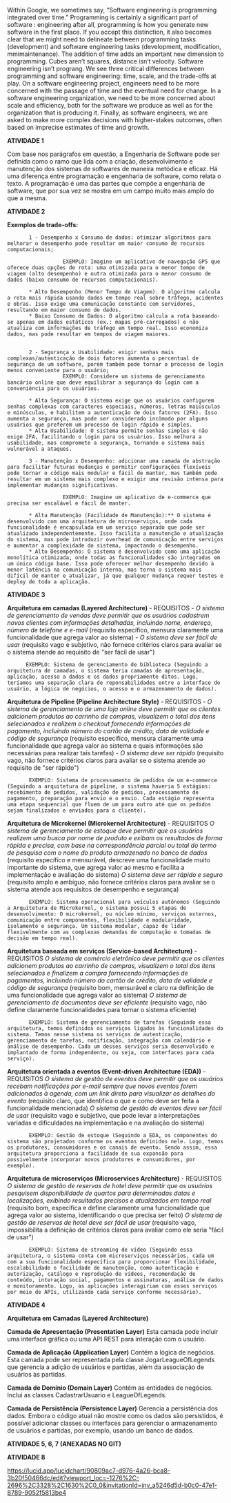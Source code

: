 Within Google, we sometimes say, “Software engineering is programming integrated over time.” Programming is certainly a significant part of software : engineering after all, programming is how you generate new software in the first place. If you accept this distinction, it also becomes clear that we might need to delineate between programming tasks (development) and software engineering tasks (development, modification, mmimaintenance). The addition of time adds an important new dimension to programming. Cubes aren’t squares, distance isn’t velocity. Software engineering isn’t prograng. We see three critical differences between programming and software engineering: time, scale, and the trade-offs at play. On a software engineering project, engineers need to be more concerned with the passage of time and the eventual need for change. In a software engineering organization, we need to be more concerned about scale and efficiency, both for the software we produce as well as for the organization that is producing it. Finally, as software engineers, we are asked to make more complex decisions with higher-stakes outcomes, often based on imprecise estimates of time and growth.

**ATIVIDADE 1**

Com base nos parágrafos em questão, a Engenharia de Software pode ser definida como o ramo que lida com a criação, desenvolvimento e manutenção dos sistemas de softwares de maneira metódica e eficaz. Há uma diferença entre programação e engenharia de software, como relata o texto. A programação é uma das partes que compõe a engenharia de software, que por sua vez se mostra em um campo muito mais amplo do que a mesma.


**ATIVIDADE 2**

**Exemplos de trade-offs:**

           1 - Desempenho x Consumo de dados: otimizar algoritmos para melhorar o desempenho pode resultar em maior consumo de recursos computacionais;

                      EXEMPLO: Imagine um aplicativo de navegação GPS que oferece duas opções de rota: uma otimizada para o menor tempo de viagem (alto desempenho) e outra otimizada para o menor consumo de dados (baixo consumo de recursos computacionais).

           * Alto Desempenho (Menor Tempo de Viagem): O algoritmo calcula a rota mais rápida usando dados em tempo real sobre tráfego, acidentes e obras. Isso exige uma comunicação constante com servidores, resultando em maior consumo de dados.
           * Baixo Consumo de Dados: O algoritmo calcula a rota baseando-se apenas em dados estáticos (ex.: mapas pré-carregados) e não atualiza com informações de tráfego em tempo real. Isso economiza dados, mas pode resultar em tempos de viagem maiores.


           2 - Segurança x Usabilidade: exigir senhas mais complexas/autenticação de dois fatores aumenta o percentual de segurança de um software, porém também pode tornar o processo de login menos conveniente para o usuário;
                      EXEMPLO: Considere um sistema de gerenciamento bancário online que deve equilibrar a segurança do login com a conveniência para os usuários.

           * Alta Segurança: O sistema exige que os usuários configurem senhas complexas com caracteres especiais, números, letras maiúsculas e minúsculas, e habilitem a autenticação de dois fatores (2FA). Isso aumenta a segurança, mas pode ser considerado incômodo por alguns usuários que preferem um processo de login rápido e simples.
           * Alta Usabilidade: O sistema permite senhas simples e não exige 2FA, facilitando o login para os usuários. Isso melhora a usabilidade, mas compromete a segurança, tornando o sistema mais vulnerável a ataques.

           3 - Manutenção x Desempenho: adicionar uma camada de abstração para facilitar futuras mudanças e permitir configurações flexíveis pode tornar o código mais modular e fácil de manter, mas também pode resultar em um sistema mais complexo e exigir uma revisão intensa para implementar mudanças significativas.

                      EXEMPLO: Imagine um aplicativo de e-commerce que precisa ser escalável e fácil de manter.

           * Alta Manutenção (Facilidade de Manutenção):** O sistema é desenvolvido com uma arquitetura de microserviços, onde cada funcionalidade é encapsulada em um serviço separado que pode ser atualizado independentemente. Isso facilita a manutenção e atualização do sistema, mas pode introduzir overhead de comunicação entre serviços e aumentar a complexidade do sistema, impactando o desempenho.
           * Alto Desempenho: O sistema é desenvolvido como uma aplicação monolítica otimizada, onde todas as funcionalidades são integradas em um único código base. Isso pode oferecer melhor desempenho devido à menor latência na comunicação interna, mas torna o sistema mais difícil de manter e atualizar, já que qualquer mudança requer testes e deploy de toda a aplicação.


**ATIVIDADE 3**

**Arquitetura em camadas (Layered Architecture)** - REQUISITOS
           *- O sistema de gerenciamento de vendas deve permitir que os usuários cadastrem novos clientes com informações detalhadas, incluindo nome, endereço, número de telefone e e-mail* (requisito específico, mensura claramente uma funcionalidade que agrega valor ao sistema)
           *- O sistema deve ser fácil de usar* (requisito vago e subjetivo, não fornece critérios claros para avaliar se o sistema atende ao requisito de "ser fácil de usar")

          EXEMPLO: Sistema de gerenciamento de biblioteca (Seguindo a arquitetura de camadas, o sistema teria camadas de apresentação, aplicação, acesso a dados e os dados propriamente ditos. Logo, teríamos uma separação clara de reponsabilidades entre a interface do usuário, a lógica de negócios, o acesso e o armazenamento de dados).

**Arquitetura de Pipeline (Pipeline Architecture Style)** - REQUISITOS
           *- O sistema de gerenciamento de uma loja online deve permitir que os clientes adicionem produtos ao carrinho de compras, visualizem o total dos itens selecionados e realizem o checkout fornecendo informações de pagamento, incluindo número do cartão de crédito, data de validade e código de segurança* (requisito específico, mensura claramente uma funcionalidade que agrega valor ao sistema e quais informações são necessárias para realizar tais tarefas)
           *- O sistema deve ser rápido* (requisito vago, não fornece critérios claros para avaliar se o sistema atende ao requisito de "ser rápido")

           EXEMPLO: Sistema de processamento de pedidos de um e-commerce (Seguindo a arquitetura de pipeline, o sistema haveria 5 estágios: recebimento de pedidos, validação de pedidos, processamento de pagamento, preparação para envio e o envio. Cada estágio representa uma etapa sequencial que fluem de um para outro até que os pedidos sejam finalizados e enviados para o cliente).

**Arquitetura de Microkernel (Microkernel Architecture)** - REQUISITOS
           *O sistema de gerenciamento de estoque deve permitir que os usuários realizem uma busca por nome de produto e exibam os resultados de forma rápida e precisa, com base na correspondência parcial ou total do termo de pesquisa com o nome do produto armazenado no banco de dados* (requisito específico e mensurável, descreve uma funcionalidade muito importante do sistema, que agrega valor ao mesmo e facilita a implementação e avaliação do sistema)
           *O sistema deve ser rápido e seguro* (requisito amplo e ambíguo, não fornece critérios claros para avaliar se o sistema atende aos requisitos de desempenho e segurança)

           EXEMPLO: Sistema operacional para veículos autônomos (Seguindo a Arquitetura de Microkernel, o sistema possui 5 etapas de desenvolvimento: O microkernel, ou núcleo mínimo, serviços externos, comunicação entre componentes, flexibilidade e modularidade, isolamento e segurança. Um sistema modular, capaz de lidar flexivelmente com as complexas demandas de computação e tomadas de decisão em tempo real).

**Arquitetura baseada em serviços (Service-based Architecture)** - REQUISITOS
           *O sistema de comércio eletrônico deve permitir que os clientes adicionem produtos ao carrinho de compras, visualizem o total dos itens selecionados e finalizem a compra fornecendo informações de pagamentos, incluindo número do cartão de crédito, data de validade e código de segurança* (requisito bom, mensurável e claro na definição de uma funcionalidade que agrega valor ao sistema)
           *O sistema de gerenciamento de documentos deve ser eficiente* (requisito vago, não define claramente funcionalidades para tornar o sistema eficiente)

           EXEMPLO: Sistema de gerenciamento de tarefas (Seguindo essa arquitetura, temos definidos os serviços ligados às funcionalidades do sistema. Temos nesse sistema os serviços de autenticação, gerenciamento de tarefas, notificação, integração com calendário e análise de desempenho. Cada um desses serviços seria desenvolvido e implantado de forma independente, ou seja, com interfaces para cada serviço).

**Arquitetura orientada a eventos (Event-driven Architecture (EDA))** - REQUISITOS
           *O sistema de gestão de eventos deve permitir que os usuários recebam notificações por e-mail sempre que novos eventos forem adicionados à agenda, com um link direto para visualizar os detalhes do evento* (requisito claro, que identifica o que e como deve ser feita a funcionalidade mencionada)
           *O sistema de gestão de eventos deve ser fácil de usar* (requisito vago e subjetivo, que pode levar a interpretações variadas e dificuldades na implementação e na avaliação do sistema)

           EXEMPLO: Gestão de estoque (Seguindo a EDA, os componentes do sistema são projetados conforme os eventos definidos nele. Logo, temos os produtores, consumidores e os canais de evento. Sendo assim, essa arquitetura proporciona a facilidade de sua expansão para possivelmente incorporar novos produtores e consumidores, por exemplo).

**Arquitetura de microserviços (Microservices Architecture)** - REQUISITOS
           *O sistema de gestão de reservas de hotel deve permitir que os usuários pesquisem disponibilidade de quartos para determinadas datas e localizações, exibindo resultados precisos e atualizados em tempo real* (requisito bom, especifica e define claramente uma funcionalidade que agrega valor ao sistema, identificando o que precisa ser feito)
           *O sistema de gestão de reservas de hotel deve ser fácil de usar* (requisito vago, impossibilita a definição de critérios claros para avaliar como ele seria "fácil de usar")

           EXEMPLO: Sistema de streaming de vídeo (Seguindo essa arquitetura, o sistema conta com microserviços necessários, cada um com a sua funcionalidade específica para proporcionar flexibilidade, escalabilidade e facilidade de manutenção, como autenticação e autorização, catálogo e reprodução de vídeos, recomendação de conteúdo, interação social, pagamentos e assinaturas, análise de dados e monitoramento. Logo, as aplicações interagiriam com esses serviços por meio de APIs, utilizando cada serviço conforme necessário).

**ATIVIDADE 4** 

**Arquitetura em Camadas (Layered Architecture)**

**Camada de Apresentação (Presentation Layer)**
Esta camada pode incluir uma interface gráfica ou uma API REST para interação com o usuário.

**Camada de Aplicação (Application Layer)**
Contém a lógica de negócios. Esta camada pode ser representada pela classe JogarLeagueOfLegends que gerencia a adição de usuários e partidas, além da associação de usuários às partidas.

**Camada de Domínio (Domain Layer)**
Contém as entidades de negócios. Inclui as classes CadastrarUsuario e LeagueOfLegends.

**Camada de Persistência (Persistence Layer)**
Gerencia a persistência dos dados. Embora o código atual não mostre como os dados são persistidos, é possível adicionar classes ou interfaces para gerenciar o armazenamento de usuários e partidas, por exemplo, usando um banco de dados. 

**ATIVIDADE 5, 6, 7 (ANEXADAS NO GIT)**

**ATIVIDADE 8**

https://lucid.app/lucidchart/90809ac7-d976-4a26-bca8-3b20f50466dc/edit?viewport_loc=-1276%2C-2696%2C3328%2C1630%2C0_0&invitationId=inv_a5246d5d-b0c0-47e1-8789-9052f5813be4




